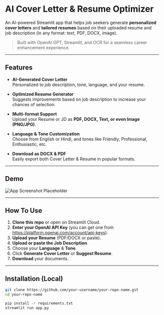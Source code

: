 # AI Cover Letter & Resume Optimizer

An AI-powered Streamlit app that helps job seekers generate **personalized cover letters** and **tailored resumes** based on their uploaded resume and job description (in any format: text, PDF, DOCX, image).

> Built with OpenAI GPT, Streamlit, and OCR for a seamless career enhancement experience.

---

## Features

- **AI-Generated Cover Letter**  
  Personalized to job description, tone, language, and your resume.

- **Optimized Resume Generator**  
  Suggests improvements based on job description to increase your chances of selection.

- **Multi-format Support**  
  Upload your Resume or JD as **PDF, DOCX, Text, or even Image (PNG/JPG)**.

- **Language & Tone Customization**  
  Choose from English or Hindi, and tones like Friendly, Professional, Enthusiastic, etc.

- **Download as DOCX & PDF**  
  Easily export both Cover Letter & Resume in popular formats.

---

## Demo

![App Screenshot Placeholder](https://via.placeholder.com/800x400?text=Demo+Coming+Soon)

---

## How To Use

1. **Clone this repo** or open on Streamlit Cloud.
2. **Enter your OpenAI API Key** (you can get one from https://platform.openai.com/account/api-keys).
3. **Upload your Resume** (PDF/DOCX or paste).
4. **Upload or paste the Job Description**.
5. Choose your **Language** & **Tone**.
6. Click **Generate Cover Letter** or **Suggest Resume**.
7. **Download** your documents.

---

## Installation (Local)

```bash
git clone https://github.com/your-username/your-repo-name.git
cd your-repo-name

pip install -r requirements.txt
streamlit run app.py
